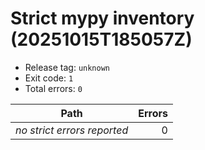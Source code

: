 # Strict mypy inventory (20251015T185057Z)

- Release tag: `unknown`
- Exit code: `1`
- Total errors: `0`

| Path | Errors |
| --- | ---: |
| _no strict errors reported_ | 0 |
